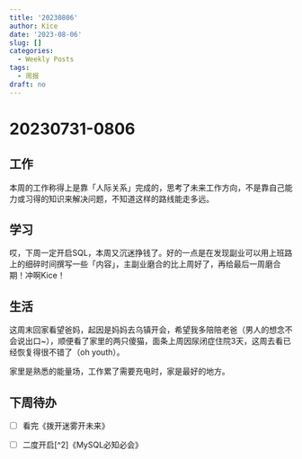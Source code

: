 ```yaml
---
title: '20230806'
author: Kice
date: '2023-08-06'
slug: []
categories:
  - Weekly Posts
tags:
  - 周报
draft: no
---
```



# 20230731-0806

## 工作

本周的工作称得上是靠「人际关系」完成的，思考了未来工作方向，不是靠自己能力或习得的知识来解决问题，不知道这样的路线能走多远。

## 学习

哎，下周一定开启SQL，本周又沉迷挣钱了。好的一点是在发现副业可以用上班路上的细碎时间撰写一些「内容」，主副业磨合的比上周好了，再给最后一周磨合期！冲啊Kice！


## 生活

这周末回家看望爸妈，起因是妈妈去乌镇开会，希望我多陪陪老爸（男人的想念不会说出口~），顺便看了家里的两只傻猫，面条上周因尿闭症住院3天，这周去看已经恢复得很不错了（oh youth）。

家里是熟悉的能量场，工作累了需要充电时，家是最好的地方。


## 下周待办

- [ ] 看完《拨开迷雾开未来》

- [ ] 二度开启[^2]《MySQL必知必会》
